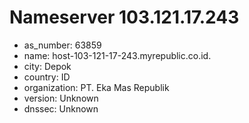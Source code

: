# Nameserver 103.121.17.243

* as_number: 63859
* name: host-103-121-17-243.myrepublic.co.id.
* city: Depok
* country: ID
* organization: PT. Eka Mas Republik
* version: Unknown
* dnssec: Unknown
